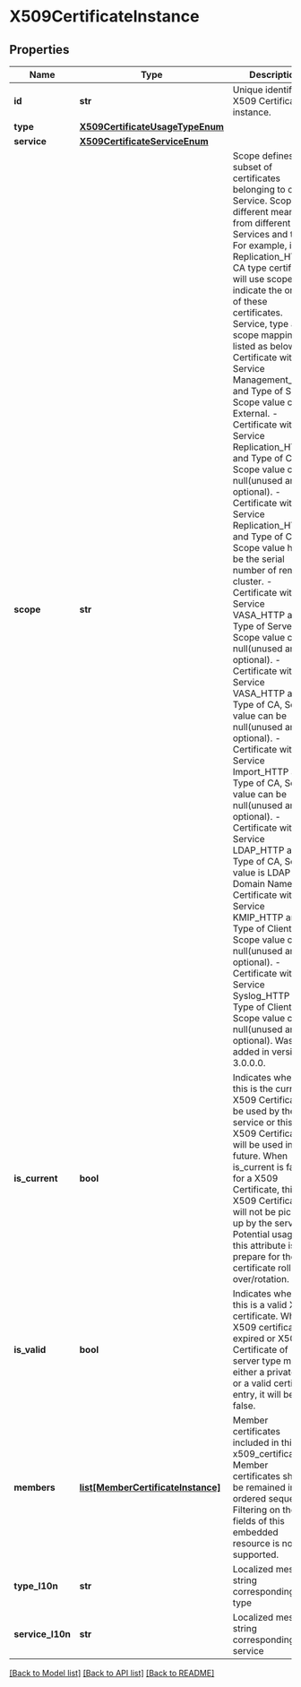 # X509CertificateInstance

## Properties
Name | Type | Description | Notes
------------ | ------------- | ------------- | -------------
**id** | **str** | Unique identifier of X509 Certificate instance. | [optional] 
**type** | [**X509CertificateUsageTypeEnum**](X509CertificateUsageTypeEnum.md) |  | [optional] 
**service** | [**X509CertificateServiceEnum**](X509CertificateServiceEnum.md) |  | [optional] 
**scope** | **str** | Scope defines a subset of certificates belonging to one Service. Scope has different meanings from different Services and types. For example, in Replication_HTTP, CA type certificates will use scope to indicate the origin of these certificates. Service, type and scope mapping are listed as below. - Certificate with Service Management_HTTP and Type of Server, Scope value can be External. - Certificate with Service Replication_HTTP and Type of Client, Scope value can be null(unused and optional). - Certificate with Service Replication_HTTP and Type of CA, Scope value has to be the serial number of remote cluster. - Certificate with Service VASA_HTTP and Type of Server, Scope value can be null(unused and optional). - Certificate with Service VASA_HTTP and Type of CA, Scope value can be null(unused and optional). - Certificate with Service Import_HTTP and Type of CA, Scope value can be null(unused and optional). - Certificate with Service LDAP_HTTP and Type of CA, Scope value is LDAP Domain Name. - Certificate with Service KMIP_HTTP and Type of Client, Scope value can be null(unused and optional). - Certificate with Service Syslog_HTTP and Type of Client, Scope value can be null(unused and optional).  Was added in version 3.0.0.0. | [optional] 
**is_current** | **bool** | Indicates whether this is the current X509 Certificate to be used by the service or this X509 Certificate will be used in the future. When is_current is false for a X509 Certificate, this X509 Certificate will not be picked up by the service. Potential usage of this attribute is to prepare for the certificate roll-over/rotation. | [optional] 
**is_valid** | **bool** | Indicates whether this is a valid X509 certificate. When X509 certificate is expired or X509 Certificate of server type missing either a private key or a valid certificate entry, it will be false. | [optional] 
**members** | [**list[MemberCertificateInstance]**](MemberCertificateInstance.md) | Member certificates included in this x509_certificate. Member certificates should be remained in an ordered sequence.  Filtering on the fields of this embedded resource is not supported. | [optional] 
**type_l10n** | **str** | Localized message string corresponding to type | [optional] 
**service_l10n** | **str** | Localized message string corresponding to service | [optional] 

[[Back to Model list]](../README.md#documentation-for-models) [[Back to API list]](../README.md#documentation-for-api-endpoints) [[Back to README]](../README.md)



